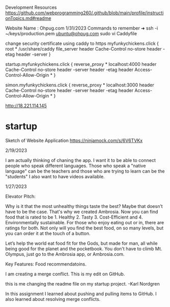 Development Resources
https://github.com/webprogramming260/.github/blob/main/profile/instructionTopics.md#readme

Website Name : Ohpug.com
1/31/2023
Commands to remember
➜  ssh -i ~/keys/production.pem ubuntu@ohpug.com
sudo vi Caddyfile

change security certificate using caddy to https
myfunkychickens.click {
   root * /usr/share/caddy
   file_server
   header Cache-Control no-store
   header -etag
   header -server
   }


startup.myfunkychickens.click {
   reverse_proxy * localhost:4000
   header Cache-Control no-store
   header -server
   header -etag
   header Access-Control-Allow-Origin *
}

simon.myfunkychickens.click {
   reverse_proxy * localhost:3000
   header Cache-Control no-store
   header -server
   header -etag
   header Access-Control-Allow-Origin *
}


http://18.221.114.145

# startup
Sketch of Website Application
https://ninjamock.com/s/6V6TVKx

2/19/2023

I am actually thinking of chaning the app. I want it to be able to connect people who speak different languages. Those who speak a "native language" can be the teachers
and those who are trying to learn can be the "students" 
I also want to have videos available. 

1/27/2023

Elevator Pitch:

Why is it that the most unhealthy things taste the best? Maybe that doesn’t have to be the case. That's why we created Ambrosia. Now you can find food that is rated to be 1. Healthy 2. Tasty  3. Cost-Efficient and 4. Environmentally sustainable. For those who enjoy eating out or in, there are ratings for both. Not only will you find the best food, on so many levels, but you can order it at the touch of a button.  

Let’s help the world eat food fit for the Gods, but made for man, all while being good for the planet and the pocketbook.
You don't have to climb Mt. Olympus, just go to the Ambrosia app, or Ambrosia.com. 


Key Features:
Food recommendatoins. 

I am creating a merge conflict.
This is my edit on GitHub.

this is me changing the readme file on my startup project.
-Karl Nordgren

In this assignment I learned about pushing and pulling items to GitHub. I also learned about resolving merge conflicts.
